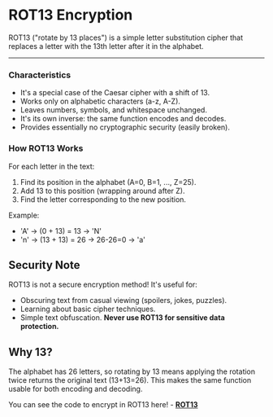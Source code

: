 # ROT13 Encryption

ROT13 ("rotate by 13 places") is a simple letter substitution cipher that replaces a letter with the 13th letter after it in the alphabet.

---

### Characteristics
- It's a special case of the Caesar cipher with a shift of 13.
- Works only on alphabetic characters (a-z, A-Z).
- Leaves numbers, symbols, and whitespace unchanged.
- It's its own inverse: the same function encodes and decodes.
- Provides essentially no cryptographic security (easily broken).

### How ROT13 Works

For each letter in the text:
1. Find its position in the alphabet (A=0, B=1, ..., Z=25).
2. Add 13 to this position (wrapping around after Z).
3. Find the letter corresponding to the new position.

Example:
- 'A' → (0 + 13) = 13 → 'N'
- 'n' → (13 + 13) = 26 → 26-26=0 → 'a'

## Security Note

ROT13 is not a secure encryption method! It's useful for:

- Obscuring text from casual viewing (spoilers, jokes, puzzles).
- Learning about basic cipher techniques.
- Simple text obfuscation.
**Never use ROT13 for sensitive data protection.**

## Why 13?

The alphabet has 26 letters, so rotating by 13 means applying the rotation twice returns the original text (13+13=26). This makes the same function usable for both encoding and decoding.

You can see the code to encrypt in ROT13 here! - **[ROT13]()**